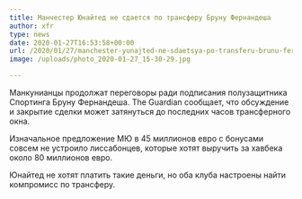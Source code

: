 ```yaml
---
title: Манчестер Юнайтед не сдается по трансферу Бруну Фернандеша
author: xfr
type: news
date: 2020-01-27T16:53:58+00:00
url: /2020/01/27/manchester-yunajted-ne-sdaetsya-po-transferu-brunu-fernandesha/
image: /uploads/photo_2020-01-27_15-30-29.jpg

---
```

Манкунианцы продолжат переговоры ради подписания полузащитника Спортинга Бруну Фернандеша. The Guardian сообщает, что обсуждение и закрытие сделки может затянуться до последних часов трансферного окна.

Изначальное предложение МЮ в 45 миллионов евро с бонусами совсем не устроило лиссабонцев, которые хотят выручить за хавбека около 80 миллионов евро.

Юнайтед не хотят платить такие деньги, но оба клуба настроены найти компромисс по трансферу.